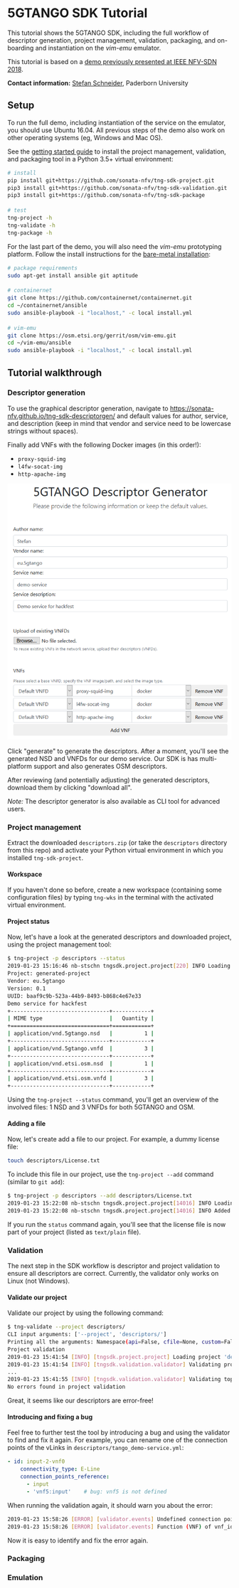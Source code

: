 # 5GTANGO SDK Tutorial

This tutorial shows the 5GTANGO SDK, including the full workflow of descriptor generation, project management, validation, packaging, and on-boarding and instantiation on the *vim-emu* emulator.

This tutorial is based on a [demo previously presented at IEEE NFV-SDN 2018](https://github.com/CN-UPB/demo-multi-platform-nfv-sdk).

**Contact information:** [Stefan Schneider](https://github.com/stefanbschneider), Paderborn University

## Setup

To run the full demo, including instantiation of the service on the emulator, you should use Ubuntu 16.04. All previous steps of the demo also work on other operating systems (eg, Windows and Mac OS).

See the [getting started guide](https://sonata-nfv.github.io/sdk-installation) to install the project management, validation, and packaging tool in a Python 3.5+ virtual environment:

```bash
# install
pip install git+https://github.com/sonata-nfv/tng-sdk-project.git
pip3 install git+https://github.com/sonata-nfv/tng-sdk-validation.git
pip3 install git+https://github.com/sonata-nfv/tng-sdk-package

# test
tng-project -h
tng-validate -h
tng-package -h
```

For the last part of the demo, you will also need the *vim-emu* prototyping platform. Follow the install instructions for the [bare-metal installation](https://osm.etsi.org/wikipub/index.php/VIM_emulator#Option_1:_Bare-metal_installation):

```bash
# package requirements
sudo apt-get install ansible git aptitude

# containernet
git clone https://github.com/containernet/containernet.git
cd ~/containernet/ansible
sudo ansible-playbook -i "localhost," -c local install.yml

# vim-emu
git clone https://osm.etsi.org/gerrit/osm/vim-emu.git
cd ~/vim-emu/ansible
sudo ansible-playbook -i "localhost," -c local install.yml
```

## Tutorial walkthrough

### Descriptor generation

To use the graphical descriptor generation, navigate to https://sonata-nfv.github.io/tng-sdk-descriptorgen/ and default values for author, service, and description (keep in mind that vendor and service need to be lowercase strings without spaces).

Finally add VNFs with the following Docker images (in this order!):

* `proxy-squid-img`
* `l4fw-socat-img`
* `http-apache-img`

![descriptorgen](docs/descriptorgen.png)

Click "generate" to generate the descriptors. After a moment, you'll see the generated NSD and VNFDs for our demo service. Our SDK is has multi-platform support and also generates OSM descriptors.

After reviewing (and potentially adjusting) the generated descriptors, download them by clicking "download all".

*Note:* The descriptor generator is also available as CLI tool for advanced users.

### Project management

Extract the downloaded `descriptors.zip` (or take the `descriptors` directory from this repo) and activate your Python virtual environment in which you installed `tng-sdk-project`.

#### Workspace

If you haven't done so before, create a new workspace (containing some configuration files) by typing `tng-wks` in the terminal with the activated virtual environment.

#### Project status

Now, let's have a look at the generated descriptors and downloaded project, using the project management tool:

```bash
$ tng-project -p descriptors --status
2019-01-23 15:16:46 nb-stschn tngsdk.project.project[220] INFO Loading project 'descriptors/project.yml'
Project: generated-project
Vendor: eu.5gtango
Version: 0.1
UUID: baaf9c9b-523a-44b9-8493-b868c4e67e33
Demo service for hackfest
+-------------------------------+------------+
| MIME type                     |   Quantity |
+===============================+============+
| application/vnd.5gtango.nsd   |          1 |
+-------------------------------+------------+
| application/vnd.5gtango.vnfd  |          3 |
+-------------------------------+------------+
| application/vnd.etsi.osm.nsd  |          1 |
+-------------------------------+------------+
| application/vnd.etsi.osm.vnfd |          3 |
+-------------------------------+------------+
```

Using the `tng-project --status` command, you'll get an overview of the involved files: 1 NSD and 3 VNFDs for both 5GTANGO and OSM.

#### Adding a file

Now, let's create add a file to our project. For example, a dummy license file:

```bash
touch descriptors/License.txt
```

To include this file in our project, use the `tng-project --add` command (similar to `git add`):

```bash
$ tng-project -p descriptors --add descriptors/License.txt
2019-01-23 15:22:08 nb-stschn tngsdk.project.project[14016] INFO Loading project 'descriptors\project.yml'
2019-01-23 15:22:08 nb-stschn tngsdk.project.project[14016] INFO Added descriptors/License.txt to project.yml
```

If you run the `status` command again, you'll see that the license file is now part of your project (listed as `text/plain` file).

### Validation

The next step in the SDK workflow is descriptor and project validation to ensure all descriptors are correct. Currently, the validator only works on Linux (not Windows).

#### Validate our project

Validate our project by using the following command:

```bash
$ tng-validate --project descriptors/
CLI input arguments: ['--project', 'descriptors/']
Printing all the arguments: Namespace(api=False, cfile=None, custom=False, dext=None, dpath=None, integrity=False, mode='stateless', nsd=None, package_file=None, project_path='descriptors/', service_address='127.0.0.1', service_port=5001, syntax=False, topology=False, verbose=False, vnfd=None, workspace_path=None)
Project validation
2019-01-23 15:41:54 [INFO] [tngsdk.project.project] Loading project 'descriptors/project.yml'
2019-01-23 15:41:54 [INFO] [tngsdk.validation.validator] Validating project 'descriptors/'
...
2019-01-23 15:41:55 [INFO] [tngsdk.validation.validator] Validating topology of service 'eu.5gtango.demo-service.0.9'
No errors found in project validation
```

Great, it seems like our descriptors are error-free!

#### Introducing and fixing a bug

Feel free to further test the tool by introducing a bug and using the validator to find and fix it again. For example, you can rename one of the connection points of the vLinks in `descriptors/tango_demo-service.yml`:

```yaml
- id: input-2-vnf0
    connectivity_type: E-Line
    connection_points_reference:
      - input
      - 'vnf5:input'	# bug: vnf5 is not defined
```

When running the validation again, it should warn you about the error:

```bash
2019-01-23 15:58:26 [ERROR] [validator.events] Undefined connection point
2019-01-23 15:58:26 [ERROR] [validator.events] Function (VNF) of vnf_id='vnf5' declared in connection point 'vnf5' in virtual link 'input' is not defined
```

Now it is easy to identify and fix the error again.

### Packaging

### Emulation


